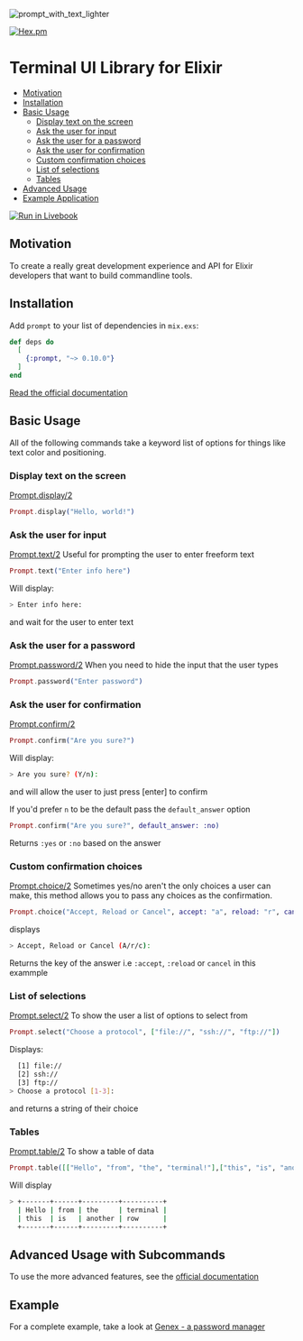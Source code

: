 ![prompt_with_text_lighter](https://user-images.githubusercontent.com/42816/115971052-5772c380-a514-11eb-8b43-dd49e81467f5.png)

[![Hex.pm](https://img.shields.io/hexpm/v/prompt?style=flat-square)](https://hexdocs.pm/prompt/Prompt.html#content)

# Terminal UI Library for Elixir
* [Motivation](#motivation)
* [Installation](#installation)
* [Basic Usage](#basic-usage)
  * [Display text on the screen](#display-text-on-the-screen)
  * [Ask the user for input](#ask-the-user-for-input)
  * [Ask the user for a password](#ask-the-user-for-a-password)
  * [Ask the user for confirmation](#ask-the-user-for-confirmation)
  * [Custom confirmation choices](#custom-confirmation-choices)
  * [List of selections](#list-of-selections)
  * [Tables](#tables)
* [Advanced Usage](#advanced-usage-with-subcommands)
* [Example Application](#example)

[![Run in Livebook](https://livebook.dev/badge/v1/black.svg)](https://livebook.dev/run?url=https%3A%2F%2Fgithub.com%2Fsilbermm%2Fprompt%2Fblob%2Fmain%2Fexample.livemd)

## Motivation

To create a really great development experience and API for Elixir developers that want to build commandline tools.

## Installation

Add `prompt` to your list of dependencies in `mix.exs`:

```elixir
def deps do
  [
    {:prompt, "~> 0.10.0"}
  ]
end
```

[Read the official documentation](https://hexdocs.pm/prompt/Prompt.html)

## Basic Usage
All of the following commands take a keyword list of options for things like text color and positioning.

### Display text on the screen
[Prompt.display/2](https://hexdocs.pm/prompt/Prompt.html#display/2)
```elixir
Prompt.display("Hello, world!")
```

### Ask the user for input
[Prompt.text/2](https://hexdocs.pm/prompt/Prompt.html#text/2)
Useful for prompting the user to enter freeform text
```elixir
Prompt.text("Enter info here")
```
Will display:
```bash
> Enter info here:
```
and wait for the user to enter text

### Ask the user for a password
[Prompt.password/2](https://hexdocs.pm/prompt/Prompt.html#password/2)
When you need to hide the input that the user types
```elixir
Prompt.password("Enter password")
```

### Ask the user for confirmation
[Prompt.confirm/2](https://hexdocs.pm/prompt/Prompt.html#confirm/2)
```elixir
Prompt.confirm("Are you sure?")
```
Will display:
```bash
> Are you sure? (Y/n):
```
and will allow the user to just press [enter] to confirm

If you'd prefer `n` to be the default pass the `default_answer` option
```elixir
Prompt.confirm("Are you sure?", default_answer: :no)
```
Returns `:yes` or `:no` based on the answer

### Custom confirmation choices
[Prompt.choice/2](https://hexdocs.pm/prompt/Prompt.html#choice/2)
Sometimes yes/no aren't the only choices a user can make, this method allows you to pass any choices as the confirmation.
```elixir
Prompt.choice("Accept, Reload or Cancel", accept: "a", reload: "r", cancel: "c")
```
displays
```bash
> Accept, Reload or Cancel (A/r/c):
```
Returns the key of the answer i.e `:accept`, `:reload` or `cancel` in this exammple

### List of selections
[Prompt.select/2](https://hexdocs.pm/prompt/Prompt.html#select/2)
To show the user a list of options to select from

```elixir
Prompt.select("Choose a protocol", ["file://", "ssh://", "ftp://"])
```
Displays:
```bash
  [1] file://
  [2] ssh://
  [3] ftp://
> Choose a protocol [1-3]:
```
and returns a string of their choice

### Tables
[Prompt.table/2](https://hexdocs.pm/prompt/Prompt.html#table/2)
To show a table of data
```elixir
Prompt.table([["Hello", "from", "the", "terminal!"],["this", "is", "another", "row"]])
```
Will display
```bash
> +-------+------+---------+----------+
  | Hello | from | the     | terminal |
  | this  | is   | another | row      |
  +-------+------+---------+----------+
```

## Advanced Usage with Subcommands
To use the more advanced features, see the [official documentation](https://hexdocs.pm/prompt/Prompt.html#module-subcommands)

## Example
For a complete example, take a look at [Genex - a password manager](https://git.sr.ht/~ahappydeath/genex)
